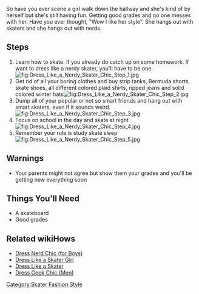 So have you ever scene a girl walk down the hallway and she's kind of by
herself but she's still having fun. Getting good grades and no one
messes with her. Have you ever thought, "Wow I like her style". She
hangs out with skaters and she hangs out with nerds.

## Steps

1.  Learn how to skate. If you already do catch up on some homework. If
    want to dress like a nerdy skater, you'll have to be
    one.![](Dress_Like_a_Nerdy_Skater_Chic_Step_1.jpg "fig:Dress_Like_a_Nerdy_Skater_Chic_Step_1.jpg")
2.  Get rid of all your boring clothes and buy strip tanks, Bermuda
    shorts, skate shoes, all different colored plaid shirts, ripped
    jeans and solid colored winter
    hats![](Dress_Like_a_Nerdy_Skater_Chic_Step_2.jpg "fig:Dress_Like_a_Nerdy_Skater_Chic_Step_2.jpg")
3.  Dump all of your popular or not so smart friends and hang out with
    smart skaters, even if it sounds
    weird.![](Dress_Like_a_Nerdy_Skater_Chic_Step_3.jpg "fig:Dress_Like_a_Nerdy_Skater_Chic_Step_3.jpg")
4.  Focus on school in the day and skate at
    night![](Dress_Like_a_Nerdy_Skater_Chic_Step_4.jpg "fig:Dress_Like_a_Nerdy_Skater_Chic_Step_4.jpg")
5.  Remember your rule is study skate
    sleep![](Dress_Like_a_Nerdy_Skater_Chic_Step_5.jpg "fig:Dress_Like_a_Nerdy_Skater_Chic_Step_5.jpg")

## Warnings

-   Your parents might not agree but show them your grades and you'll be
    getting new everything soon

## Things You'll Need

-   A skateboard
-   Good grades

## Related wikiHows

-   [Dress Nerd Chic (for Boys)](Dress_Nerd_Chic_(for_Boys) "wikilink")
-   [Dress Like a Skater Girl](Dress_Like_a_Skater_Girl "wikilink")
-   [Dress Like a Skater](Dress_Like_a_Skater "wikilink")
-   [Dress Geek Chic (Men)](Dress_Geek_Chic_(Men) "wikilink")

[Category:Skater Fashion
Style](Category:Skater_Fashion_Style "wikilink")